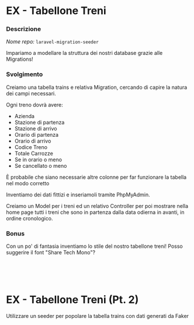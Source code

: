 
# EX - Tabellone Treni

### Descrizione

*Nome repo:* `laravel-migration-seeder`

Impariamo a modellare la struttura dei nostri database grazie alle Migrations!

### Svolgimento

Creiamo una tabella trains e relativa Migration, cercando di capire la natura dei campi necessari. 

Ogni treno dovrà avere:

  - Azienda
  - Stazione di partenza
  - Stazione di arrivo
  - Orario di partenza
  - Orario di arrivo
  - Codice Treno
  - Totale Carrozze
  - Se in orario o meno
  - Se cancellato o meno

È probabile che siano necessarie altre colonne per far funzionare la tabella nel modo corretto

Inventiamo dei dati fittizi e inseriamoli tramite PhpMyAdmin.

Creiamo un Model per i treni ed un relativo Controller per poi mostrare nella home page tutti i treni che sono in partenza dalla data odierna in avanti, in ordine cronologico.

### Bonus 

Con un po' di fantasia inventiamo lo stile del nostro tabellone treni! 
Posso suggerire il font "Share Tech Mono"?

<br>
<br>
<br>

# EX - Tabellone Treni (Pt. 2)

Utilizzare un seeder per popolare la tabella trains con dati generati da Faker